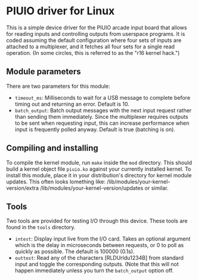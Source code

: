 PIUIO driver for Linux
======================

This is a simple device driver for the PIUIO arcade input board that allows for
reading inputs and controlling outputs from userspace programs.  It is coded
assuming the default configuration where four sets of inputs are attached to a
multiplexer, and it fetches all four sets for a single read operation.  (In some
circles, this is referred to as the "r16 kernel hack.")


Module parameters
-----------------

There are two parameters for this module:
* `timeout_ms`: Milliseconds to wait for a USB message to complete before timing
  out and returning an error.  Default is 10.
* `batch_output`: Batch output messages with the next input request rather than
  sending them immediately.  Since the multiplexer requires outputs to be sent
  when requesting input, this can increase performance when input is frequently
  polled anyway.  Default is true (batching is on).


Compiling and installing
------------------------

To compile the kernel module, run `make` inside the `mod` directory.  This
should build a kernel object file `piuio.ko` against your currently installed
kernel.  To install this module, place it in your distribution's directory for
kernel module updates.  This often looks lomething like:
    /lib/modules/your-kernel-version/extra
    /lib/modules/your-kernel-version/updates
or similar.


Tools
-----

Two tools are provided for testing I/O through this device.  These tools are
found in the `tools` directory.

* `intest`: Display input live from the I/O card.  Takes an optional argument
  which is the delay in microseconds between requests, or 0 to poll as quickly
  as possible.  The default is 100000 (0.1s).
* `outtest`: Read any of the characters [RLDUrldu1234B] from standard input and
  toggle the corresponding outputs.  (Note that this will not happen immediately
  unless you turn the `batch_output` option off.
